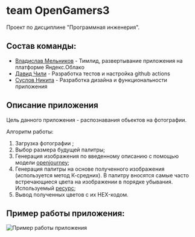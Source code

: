 # team OpenGamers3
Проект по дисциплине "Программная инженерия".

## Состав команды:
* [Владислав Мельников](https://github.com/whatisloveam) - Тимлид, развертывание приложения на платформе Яндекс.Облако
* [Давид Чили](https://github.com/DavidChili34) - Разработка тестов и настройка github actions
* [Суслов Никита](https://github.com/SSLV90) - Разработка дизайна и функциональности приложения

## Описание приложения
Цель данного приложения - распознавания обьектов на фотографии.

Алгоритм работы:
1. Загрузка фотографии ;
2. Выбор размера будущей палитры;
3. Генерация изображения по введенному описанию с помощью модели [openjourney](https://huggingface.co/prompthero/openjourney);
4. Генерация палитры на основе полученного изображения (используется метод К-средних). В палитру вносятся самые часто встречающиеся цвета на изображении в порядке убывания.  Используемый [ресурс](github.com/mushahidq/py_colour_identifier/blob/main/colour_identifier.ipynb);
5. Вывод полученных цветов с их HEX-кодом.

## Пример работы приложения:
![Пример работы приложения](example.gif)

